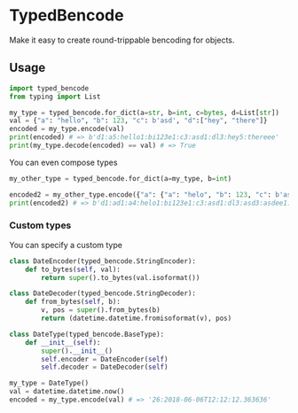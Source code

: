 # TypedBencode

Make it easy to create round-trippable bencoding for objects.

## Usage

```python
import typed_bencode
from typing import List

my_type = typed_bencode.for_dict(a=str, b=int, c=bytes, d=List[str])
val = {"a": "hello", "b": 123, "c": b'asd', "d":["hey", "there"]}
encoded = my_type.encode(val)
print(encoded) # => b'd1:a5:hello1:bi123e1:c3:asd1:dl3:hey5:thereee'
print(my_type.decode(encoded) == val) # => True

```

You can even compose types

```python
my_other_type = typed_bencode.for_dict(a=my_type, b=int)

encoded2 = my_other_type.encode({"a": {"a": "helo", "b": 123, "c": b'asd', "d": ["asd", "asd"]}, "b":123})
print(encoded2) # => b'd1:ad1:a4:helo1:bi123e1:c3:asd1:dl3:asd3:asdee1:bi123ee'

```

### Custom types

You can specify a custom type

```python
class DateEncoder(typed_bencode.StringEncoder):
    def to_bytes(self, val):
        return super().to_bytes(val.isoformat())

class DateDecoder(typed_bencode.StringDecoder):
    def from_bytes(self, b):
        v, pos = super().from_bytes(b)
        return (datetime.datetime.fromisoformat(v), pos)

class DateType(typed_bencode.BaseType):
    def __init__(self):
        super().__init__()
        self.encoder = DateEncoder(self)
        self.decoder = DateDecoder(self)

my_type = DateType()
val = datetime.datetime.now()
encoded = my_type.encode(val) # => '26:2018-06-06T12:12:12.363636'
```
